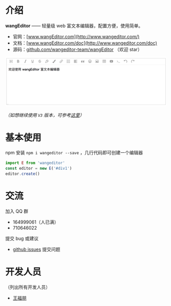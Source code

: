 # 介绍

**wangEditor** ——  轻量级 web 富文本编辑器，配置方便，使用简单。

- 官网：[www.wangEditor.com](http://www.wangeditor.com/)
- 文档：[www.wangEditor.com/doc](http://www.wangeditor.com/doc)
- 源码：[github.com/wangeditor-team/wangEditor](https://github.com/wangeditor-team/wangeditor) （欢迎 star）

![](./images/demo-pic.png)

*（如想继续使用 `V3` 版本，可参考[这里](/pages/01-开始使用/08-使用V3版本.html)）*

# 基本使用

npm 安装 `npm i wangeditor --save` ，几行代码即可创建一个编辑器

```js
import E from 'wangeditor'
const editor = new E('#div1')
editor.create()
```

# 交流

加入 QQ 群

- 164999061（人已满）
- 710646022

提交 bug 或建议

- [github issues](https://github.com/wangeditor-team/wangeditor/issues) 提交问题

# 开发人员

（列出所有开发人员）

- [王福朋](https://github.com/wangfupeng1988/)
